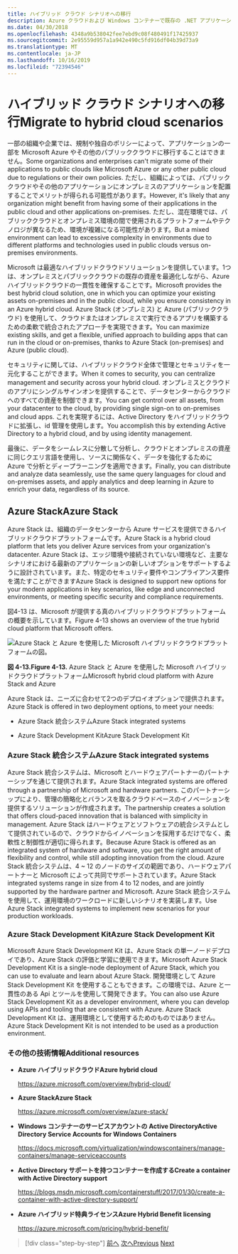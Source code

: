 ```yaml
---
title: ハイブリッド クラウド シナリオへの移行
description: Azure クラウドおよび Windows コンテナーで既存の .NET アプリケーションを最新化する |ハイブリッドクラウドシナリオへの移行
ms.date: 04/30/2018
ms.openlocfilehash: 4348a9b538042fee7ebd9c08f480491f17425937
ms.sourcegitcommit: 2e95559d957a1a942e490c5fd916df04b39d73a9
ms.translationtype: MT
ms.contentlocale: ja-JP
ms.lasthandoff: 10/16/2019
ms.locfileid: "72394546"
---
```

# <a name="migrate-to-hybrid-cloud-scenarios"></a><span data-ttu-id="5ef22-103">ハイブリッド クラウド シナリオへの移行</span><span class="sxs-lookup"><span data-stu-id="5ef22-103">Migrate to hybrid cloud scenarios</span></span>

<span data-ttu-id="5ef22-104">一部の組織や企業では、規制や独自のポリシーによって、アプリケーションの一部を Microsoft Azure やその他のパブリッククラウドに移行することはできません。</span><span class="sxs-lookup"><span data-stu-id="5ef22-104">Some organizations and enterprises can't migrate some of their applications to public clouds like Microsoft Azure or any other public cloud due to regulations or their own policies.</span></span> <span data-ttu-id="5ef22-105">ただし、組織によっては、パブリッククラウドやその他のアプリケーションにオンプレミスのアプリケーションを配置することでメリットが得られる可能性があります。</span><span class="sxs-lookup"><span data-stu-id="5ef22-105">However, it's likely that any organization might benefit from having some of their applications in the public cloud and other applications on-premises.</span></span> <span data-ttu-id="5ef22-106">ただし、混在環境では、パブリッククラウドとオンプレミス環境の間で使用されるプラットフォームやテクノロジが異なるため、環境が複雑になる可能性があります。</span><span class="sxs-lookup"><span data-stu-id="5ef22-106">But a mixed environment can lead to excessive complexity in environments due to different platforms and technologies used in public clouds versus on-premises environments.</span></span>

<span data-ttu-id="5ef22-107">Microsoft は最適なハイブリッドクラウドソリューションを提供しています。1つは、オンプレミスとパブリッククラウドの既存の資産を最適化しながら、Azure ハイブリッドクラウドの一貫性を確保することです。</span><span class="sxs-lookup"><span data-stu-id="5ef22-107">Microsoft provides the best hybrid cloud solution, one in which you can optimize your existing assets on-premises and in the public cloud, while you ensure consistency in an Azure hybrid cloud.</span></span> <span data-ttu-id="5ef22-108">Azure Stack (オンプレミス) と Azure (パブリッククラウド) を使用して、クラウドまたはオンプレミスで実行できるアプリを構築するための柔軟で統合されたアプローチを実現できます。</span><span class="sxs-lookup"><span data-stu-id="5ef22-108">You can maximize existing skills, and get a flexible, unified approach to building apps that can run in the cloud or on-premises, thanks to Azure Stack (on-premises) and Azure (public cloud).</span></span>

<span data-ttu-id="5ef22-109">セキュリティに関しては、ハイブリッドクラウド全体で管理とセキュリティを一元化することができます。</span><span class="sxs-lookup"><span data-stu-id="5ef22-109">When it comes to security, you can centralize management and security across your hybrid cloud.</span></span> <span data-ttu-id="5ef22-110">オンプレミスとクラウドのアプリにシングルサインオンを提供することで、データセンターからクラウドへのすべての資産を制御できます。</span><span class="sxs-lookup"><span data-stu-id="5ef22-110">You can get control over all assets, from your datacenter to the cloud, by providing single sign-on to on-premises and cloud apps.</span></span> <span data-ttu-id="5ef22-111">これを実現するには、Active Directory をハイブリッドクラウドに拡張し、id 管理を使用します。</span><span class="sxs-lookup"><span data-stu-id="5ef22-111">You accomplish this by extending Active Directory to a hybrid cloud, and by using identity management.</span></span>

<span data-ttu-id="5ef22-112">最後に、データをシームレスに分散して分析し、クラウドとオンプレミスの資産に同じクエリ言語を使用し、ソースに関係なく、データを強化するために Azure で分析とディープラーニングを適用できます。</span><span class="sxs-lookup"><span data-stu-id="5ef22-112">Finally, you can distribute and analyze data seamlessly, use the same query languages for cloud and on-premises assets, and apply analytics and deep learning in Azure to enrich your data, regardless of its source.</span></span>

## <a name="azure-stack"></a><span data-ttu-id="5ef22-113">Azure Stack</span><span class="sxs-lookup"><span data-stu-id="5ef22-113">Azure Stack</span></span>

<span data-ttu-id="5ef22-114">Azure Stack は、組織のデータセンターから Azure サービスを提供できるハイブリッドクラウドプラットフォームです。</span><span class="sxs-lookup"><span data-stu-id="5ef22-114">Azure Stack is a hybrid cloud platform that lets you deliver Azure services from your organization's datacenter.</span></span> <span data-ttu-id="5ef22-115">Azure Stack は、エッジ環境や接続されていない環境など、主要なシナリオにおける最新のアプリケーションの新しいオプションをサポートするように設計されています。また、特定のセキュリティ要件やコンプライアンス要件を満たすことができます</span><span class="sxs-lookup"><span data-stu-id="5ef22-115">Azure Stack is designed to support new options for your modern applications in key scenarios, like edge and unconnected environments, or meeting specific security and compliance requirements.</span></span>

<span data-ttu-id="5ef22-116">図4-13 は、Microsoft が提供する真のハイブリッドクラウドプラットフォームの概要を示しています。</span><span class="sxs-lookup"><span data-stu-id="5ef22-116">Figure 4-13 shows an overview of the true hybrid cloud platform that Microsoft offers.</span></span>

![Azure Stack と Azure を使用した Microsoft ハイブリッドクラウドプラットフォームの図。](./media/migrate-to-hybrid-cloud-scenarios/microsoft-hybrid-cloud-platform.png)

<span data-ttu-id="5ef22-118">**図 4-13.**</span><span class="sxs-lookup"><span data-stu-id="5ef22-118">**Figure 4-13.**</span></span> <span data-ttu-id="5ef22-119">Azure Stack と Azure を使用した Microsoft ハイブリッドクラウドプラットフォーム</span><span class="sxs-lookup"><span data-stu-id="5ef22-119">Microsoft hybrid cloud platform with Azure Stack and Azure</span></span>

<span data-ttu-id="5ef22-120">Azure Stack は、ニーズに合わせて2つのデプロイオプションで提供されます。</span><span class="sxs-lookup"><span data-stu-id="5ef22-120">Azure Stack is offered in two deployment options, to meet your needs:</span></span>

- <span data-ttu-id="5ef22-121">Azure Stack 統合システム</span><span class="sxs-lookup"><span data-stu-id="5ef22-121">Azure Stack integrated systems</span></span>

- <span data-ttu-id="5ef22-122">Azure Stack Development Kit</span><span class="sxs-lookup"><span data-stu-id="5ef22-122">Azure Stack Development Kit</span></span>

### <a name="azure-stack-integrated-systems"></a><span data-ttu-id="5ef22-123">Azure Stack 統合システム</span><span class="sxs-lookup"><span data-stu-id="5ef22-123">Azure Stack integrated systems</span></span>

<span data-ttu-id="5ef22-124">Azure Stack 統合システムは、Microsoft とハードウェアパートナーのパートナーシップを通じて提供されます。</span><span class="sxs-lookup"><span data-stu-id="5ef22-124">Azure Stack integrated systems are offered through a partnership of Microsoft and hardware partners.</span></span> <span data-ttu-id="5ef22-125">このパートナーシップにより、管理の簡略化とバランスを取るクラウドペースのイノベーションを提供するソリューションが作成されます。</span><span class="sxs-lookup"><span data-stu-id="5ef22-125">The partnership creates a solution that offers cloud-paced innovation that is balanced with simplicity in management.</span></span> <span data-ttu-id="5ef22-126">Azure Stack はハードウェアとソフトウェアの統合システムとして提供されているので、クラウドからイノベーションを採用するだけでなく、柔軟性と制御性が適切に得られます。</span><span class="sxs-lookup"><span data-stu-id="5ef22-126">Because Azure Stack is offered as an integrated system of hardware and software, you get the right amount of flexibility and control, while still adopting innovation from the cloud.</span></span> <span data-ttu-id="5ef22-127">Azure Stack 統合システムは、4 ~ 12 のノードのサイズの範囲であり、ハードウェアパートナーと Microsoft によって共同でサポートされています。</span><span class="sxs-lookup"><span data-stu-id="5ef22-127">Azure Stack integrated systems range in size from 4 to 12 nodes, and are jointly supported by the hardware partner and Microsoft.</span></span> <span data-ttu-id="5ef22-128">Azure Stack 統合システムを使用して、運用環境のワークロードに新しいシナリオを実装します。</span><span class="sxs-lookup"><span data-stu-id="5ef22-128">Use Azure Stack integrated systems to implement new scenarios for your production workloads.</span></span>

### <a name="azure-stack-development-kit"></a><span data-ttu-id="5ef22-129">Azure Stack Development Kit</span><span class="sxs-lookup"><span data-stu-id="5ef22-129">Azure Stack Development Kit</span></span>

<span data-ttu-id="5ef22-130">Microsoft Azure Stack Development Kit は、Azure Stack の単一ノードデプロイであり、Azure Stack の評価と学習に使用できます。</span><span class="sxs-lookup"><span data-stu-id="5ef22-130">Microsoft Azure Stack Development Kit is a single-node deployment of Azure Stack, which you can use to evaluate and learn about Azure Stack.</span></span> <span data-ttu-id="5ef22-131">開発環境として Azure Stack Development Kit を使用することもできます。この環境では、Azure と一貫性のある Api とツールを使用して開発できます。</span><span class="sxs-lookup"><span data-stu-id="5ef22-131">You can also use Azure Stack Development Kit as a developer environment, where you can develop using APIs and tooling that are consistent with Azure.</span></span> <span data-ttu-id="5ef22-132">Azure Stack Development Kit は、運用環境として使用するためのものではありません。</span><span class="sxs-lookup"><span data-stu-id="5ef22-132">Azure Stack Development Kit is not intended to be used as a production environment.</span></span>

### <a name="additional-resources"></a><span data-ttu-id="5ef22-133">その他の技術情報</span><span class="sxs-lookup"><span data-stu-id="5ef22-133">Additional resources</span></span>

- <span data-ttu-id="5ef22-134">**Azure ハイブリッドクラウド**</span><span class="sxs-lookup"><span data-stu-id="5ef22-134">**Azure hybrid cloud**</span></span>

    <https://azure.microsoft.com/overview/hybrid-cloud/>

- <span data-ttu-id="5ef22-135">**Azure Stack**</span><span class="sxs-lookup"><span data-stu-id="5ef22-135">**Azure Stack**</span></span>

    <https://azure.microsoft.com/overview/azure-stack/>

- <span data-ttu-id="5ef22-136">**Windows コンテナーのサービスアカウントの Active Directory**</span><span class="sxs-lookup"><span data-stu-id="5ef22-136">**Active Directory Service Accounts for Windows Containers**</span></span>

    <https://docs.microsoft.com/virtualization/windowscontainers/manage-containers/manage-serviceaccounts>

- <span data-ttu-id="5ef22-137">**Active Directory サポートを持つコンテナーを作成する**</span><span class="sxs-lookup"><span data-stu-id="5ef22-137">**Create a container with Active Directory support**</span></span>

    <https://blogs.msdn.microsoft.com/containerstuff/2017/01/30/create-a-container-with-active-directory-support/>

- <span data-ttu-id="5ef22-138">**Azure ハイブリッド特典ライセンス**</span><span class="sxs-lookup"><span data-stu-id="5ef22-138">**Azure Hybrid Benefit licensing**</span></span>

    <https://azure.microsoft.com/pricing/hybrid-benefit/>

>[!div class="step-by-step"]
><span data-ttu-id="5ef22-139">[前へ](life-cycle-ci-cd-pipelines-devops-tools.md)
>[次へ](../walkthroughs-technical-get-started-overview.md)</span><span class="sxs-lookup"><span data-stu-id="5ef22-139">[Previous](life-cycle-ci-cd-pipelines-devops-tools.md)
[Next](../walkthroughs-technical-get-started-overview.md)</span></span>
